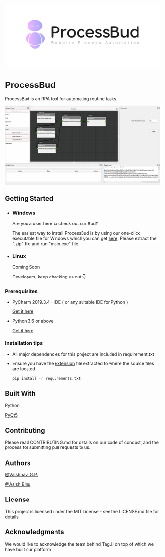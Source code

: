 ![Logo](/Logo/processbud_white.jpg)
# ProcessBud

ProcessBud is an RPA tool for automating routine tasks. 

![gifdemo](Logo/demo.gif)


## Getting Started
- ### Windows
  Are you a user here to check out our Bud?

  The easiest way to install ProcessBud is by using our one-click executable file for Windows which you can get [here](https://drive.google.com/file/d/1Nfi_zKRW5_TFeUOLImWioku5TzbWTAIh/view?usp=sharing). Please extract the ".zip" file and run "main.exe" file.

- ### Linux
  Coming Soon 

  Developers, keep checking us out 👇

 ### Prerequisites

  * PyCharm 2019.3.4 - IDE ( or any suitable IDE for Python ) 

    [Get it here](https://www.jetbrains.com/pycharm/download/)

  * Python 3.6 or above 

    [Get it here](https://www.python.org/downloads/)

  ### Installation tips

* All major dependencies for this project are included in requirement.txt  
* Ensure you have the [Extension](https://github.com/accubits/ProcessBud/blob/master/Extension.zip) file extracted to where the source files are located  

  ```bash
  pip install -r requirements.txt
  ```

## Built With

Python 

[PyQt5](https://pypi.org/project/PyQt5/)

## Contributing

Please read CONTRIBUTING.md for details on our code of conduct, and the process for submitting pull requests to us.

## Authors

[@Vaishnavi G.P.](https://github.com/vaishnavigp)

[@Asish Binu ](https://github.com/asishRye)

## License

This project is licensed under the MIT License - see the LICENSE.md file for details

## Acknowledgments

We would like to acknowledge the team behind TagUI on top of which we have built our platform 
